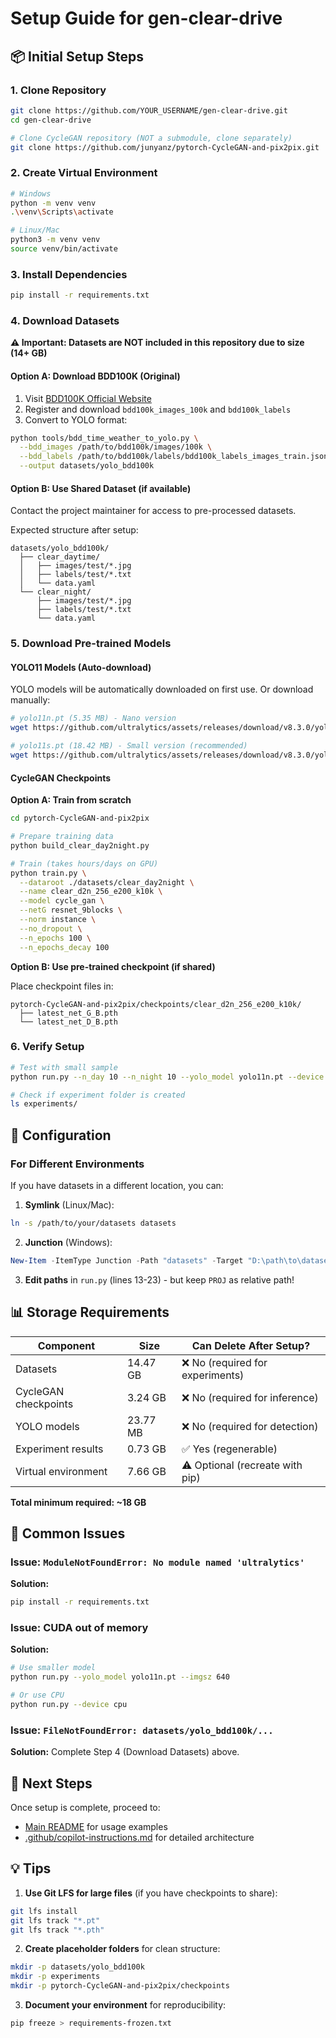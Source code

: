 # Setup Guide for gen-clear-drive

## 📦 Initial Setup Steps

### 1. Clone Repository

```bash
git clone https://github.com/YOUR_USERNAME/gen-clear-drive.git
cd gen-clear-drive

# Clone CycleGAN repository (NOT a submodule, clone separately)
git clone https://github.com/junyanz/pytorch-CycleGAN-and-pix2pix.git
```

### 2. Create Virtual Environment

```bash
# Windows
python -m venv venv
.\venv\Scripts\activate

# Linux/Mac
python3 -m venv venv
source venv/bin/activate
```

### 3. Install Dependencies

```bash
pip install -r requirements.txt
```

### 4. Download Datasets

**⚠️ Important: Datasets are NOT included in this repository due to size (14+ GB)**

#### Option A: Download BDD100K (Original)

1. Visit [BDD100K Official Website](https://bdd-data.berkeley.edu/)
2. Register and download `bdd100k_images_100k` and `bdd100k_labels`
3. Convert to YOLO format:

```bash
python tools/bdd_time_weather_to_yolo.py \
  --bdd_images /path/to/bdd100k/images/100k \
  --bdd_labels /path/to/bdd100k/labels/bdd100k_labels_images_train.json \
  --output datasets/yolo_bdd100k
```

#### Option B: Use Shared Dataset (if available)

Contact the project maintainer for access to pre-processed datasets.

Expected structure after setup:
```
datasets/yolo_bdd100k/
  ├── clear_daytime/
  │   ├── images/test/*.jpg
  │   ├── labels/test/*.txt
  │   └── data.yaml
  └── clear_night/
      ├── images/test/*.jpg
      ├── labels/test/*.txt
      └── data.yaml
```

### 5. Download Pre-trained Models

#### YOLO11 Models (Auto-download)

YOLO models will be automatically downloaded on first use. Or download manually:

```bash
# yolo11n.pt (5.35 MB) - Nano version
wget https://github.com/ultralytics/assets/releases/download/v8.3.0/yolo11n.pt

# yolo11s.pt (18.42 MB) - Small version (recommended)
wget https://github.com/ultralytics/assets/releases/download/v8.3.0/yolo11s.pt
```

#### CycleGAN Checkpoints

**Option A: Train from scratch**

```bash
cd pytorch-CycleGAN-and-pix2pix

# Prepare training data
python build_clear_day2night.py

# Train (takes hours/days on GPU)
python train.py \
  --dataroot ./datasets/clear_day2night \
  --name clear_d2n_256_e200_k10k \
  --model cycle_gan \
  --netG resnet_9blocks \
  --norm instance \
  --no_dropout \
  --n_epochs 100 \
  --n_epochs_decay 100
```

**Option B: Use pre-trained checkpoint (if shared)**

Place checkpoint files in:
```
pytorch-CycleGAN-and-pix2pix/checkpoints/clear_d2n_256_e200_k10k/
  ├── latest_net_G_B.pth
  └── latest_net_D_B.pth
```

### 6. Verify Setup

```bash
# Test with small sample
python run.py --n_day 10 --n_night 10 --yolo_model yolo11n.pt --device cpu

# Check if experiment folder is created
ls experiments/
```

## 🔧 Configuration

### For Different Environments

If you have datasets in a different location, you can:

1. **Symlink** (Linux/Mac):
```bash
ln -s /path/to/your/datasets datasets
```

2. **Junction** (Windows):
```powershell
New-Item -ItemType Junction -Path "datasets" -Target "D:\path\to\datasets"
```

3. **Edit paths** in `run.py` (lines 13-23) - but keep `PROJ` as relative path!

## 📊 Storage Requirements

| Component | Size | Can Delete After Setup? |
|-----------|------|------------------------|
| Datasets | 14.47 GB | ❌ No (required for experiments) |
| CycleGAN checkpoints | 3.24 GB | ❌ No (required for inference) |
| YOLO models | 23.77 MB | ❌ No (required for detection) |
| Experiment results | 0.73 GB | ✅ Yes (regenerable) |
| Virtual environment | 7.66 GB | ⚠️ Optional (recreate with pip) |

**Total minimum required: ~18 GB**

## 🐛 Common Issues

### Issue: `ModuleNotFoundError: No module named 'ultralytics'`

**Solution:**
```bash
pip install -r requirements.txt
```

### Issue: CUDA out of memory

**Solution:**
```bash
# Use smaller model
python run.py --yolo_model yolo11n.pt --imgsz 640

# Or use CPU
python run.py --device cpu
```

### Issue: `FileNotFoundError: datasets/yolo_bdd100k/...`

**Solution:** Complete Step 4 (Download Datasets) above.

## 🚀 Next Steps

Once setup is complete, proceed to:
- [Main README](README.md) for usage examples
- [.github/copilot-instructions.md](.github/copilot-instructions.md) for detailed architecture

## 💡 Tips

1. **Use Git LFS for large files** (if you have checkpoints to share):
```bash
git lfs install
git lfs track "*.pt"
git lfs track "*.pth"
```

2. **Create placeholder folders** for clean structure:
```bash
mkdir -p datasets/yolo_bdd100k
mkdir -p experiments
mkdir -p pytorch-CycleGAN-and-pix2pix/checkpoints
```

3. **Document your environment** for reproducibility:
```bash
pip freeze > requirements-frozen.txt
```
